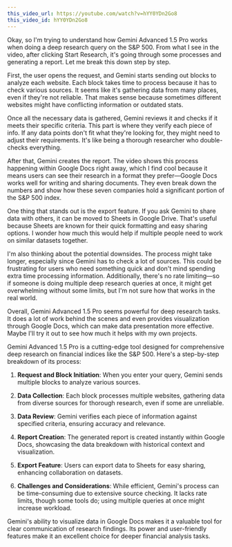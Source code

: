 ```yaml
---
this_video_url: https://youtube.com/watch?v=hYY0YDn2Go8
this_video_id: hYY0YDn2Go8
---
```

<think>
Okay, so I'm trying to understand how Gemini Advanced 1.5 Pro works when doing a deep research query on the S&P 500. From what I see in the video, after clicking Start Research, it's going through some processes and generating a report. Let me break this down step by step.

First, the user opens the request, and Gemini starts sending out blocks to analyze each website. Each block takes time to process because it has to check various sources. It seems like it's gathering data from many places, even if they're not reliable. That makes sense because sometimes different websites might have conflicting information or outdated stats.

Once all the necessary data is gathered, Gemini reviews it and checks if it meets their specific criteria. This part is where they verify each piece of info. If any data points don't fit what they're looking for, they might need to adjust their requirements. It's like being a thorough researcher who double-checks everything.

After that, Gemini creates the report. The video shows this process happening within Google Docs right away, which I find cool because it means users can see their research in a format they prefer—Google Docs works well for writing and sharing documents. They even break down the numbers and show how these seven companies hold a significant portion of the S&P 500 index.

One thing that stands out is the export feature. If you ask Gemini to share data with others, it can be moved to Sheets in Google Drive. That's useful because Sheets are known for their quick formatting and easy sharing options. I wonder how much this would help if multiple people need to work on similar datasets together.

I'm also thinking about the potential downsides. The process might take longer, especially since Gemini has to check a lot of sources. This could be frustrating for users who need something quick and don't mind spending extra time processing information. Additionally, there's no rate limiting—so if someone is doing multiple deep research queries at once, it might get overwhelming without some limits, but I'm not sure how that works in the real world.

Overall, Gemini Advanced 1.5 Pro seems powerful for deep research tasks. It does a lot of work behind the scenes and even provides visualization through Google Docs, which can make data presentation more effective. Maybe I'll try it out to see how much it helps with my own projects.
</think>

Gemini Advanced 1.5 Pro is a cutting-edge tool designed for comprehensive deep research on financial indices like the S&P 500. Here's a step-by-step breakdown of its process:

1. **Request and Block Initiation**: When you enter your query, Gemini sends multiple blocks to analyze various sources.

2. **Data Collection**: Each block processes multiple websites, gathering data from diverse sources for thorough research, even if some are unreliable.

3. **Data Review**: Gemini verifies each piece of information against specified criteria, ensuring accuracy and relevance.

4. **Report Creation**: The generated report is created instantly within Google Docs, showcasing the data breakdown with historical context and visualization.

5. **Export Feature**: Users can export data to Sheets for easy sharing, enhancing collaboration on datasets.

6. **Challenges and Considerations**: While efficient, Gemini's process can be time-consuming due to extensive source checking. It lacks rate limits, though some tools do; using multiple queries at once might increase workload.

Gemini's ability to visualize data in Google Docs makes it a valuable tool for clear communication of research findings. Its power and user-friendly features make it an excellent choice for deeper financial analysis tasks.

